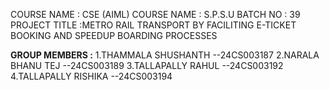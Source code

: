 COURSE NAME : CSE (AIML)
COURSE NAME : S.P.S.U
BATCH NO : 39
PROJECT TITLE :METRO RAIL TRANSPORT BY FACILITING E-TICKET BOOKING AND SPEEDUP BOARDING PROCESSES

**GROUP MEMBERS :**
1.THAMMALA SHUSHANTH --24CS003187
2.NARALA BHANU TEJ   --24CS003189
3.TALLAPALLY RAHUL   --24CS003192
4.TALLAPALLY RISHIKA --24CS003194
